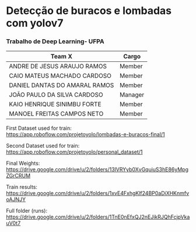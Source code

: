# Detecção de buracos e lombadas com yolov7

### Trabalho de Deep Learning- UFPA

  Team X | Cargo
---------|---------
ANDRE DE JESUS ARAUJO RAMOS | Member
CAIO MATEUS MACHADO CARDOSO | Member
DANIEL DANTAS DO AMARAL RAMOS | Member
JOÃO PAULO DA SILVA CARDOSO | Manager
KAIO HENRIQUE SINIMBU FORTE | Member
MANOEL FREITAS CAMPOS NETO | Member

First Dataset used for train: https://app.roboflow.com/projetoyolo/lombadas-e-buracos-final/1

Second Dataset used for train: https://app.roboflow.com/projetoyolo/personal_dataset/1

Final Weights: https://drive.google.com/drive/u/2/folders/13lVRYyb0XvGquiuS3hE86yMpgZGrCRUM

Train results: https://drive.google.com/drive/u/2/folders/1xvE4FxhgKlf24BP0aDiXHKnmfvoAJNJY

Full folder (runs): https://drive.google.com/drive/u/2/folders/1TnE0nEfxQJ2nEJikRJQhFcjpVkauV0t7
